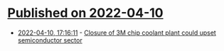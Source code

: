 # [Published on 2022-04-10](index.md)

* [2022-04-10, 17:16:11](https://news.ycombinator.com/item?id=30979233) - [Closure of 3M chip coolant plant could upset semiconductor sector](https://taipeitimes.com/News/biz/archives/2022/04/05/2003776012)
